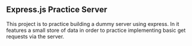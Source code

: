 ## Express.js Practice Server

This project is to practice building a dummy server using express.  In it features a small store of data in order to practice implementing basic get requests via the server.